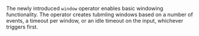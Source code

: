 The newly introduced `window` operator enables basic windowing functionality.
The operator creates tubmling windows based on a number of events, a timeout per
window, or an idle timeout on the input, whichever triggers first.
